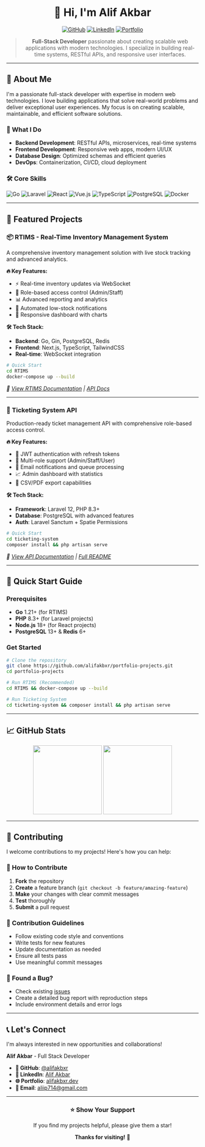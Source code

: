 <div align="center">

# 👋 Hi, I'm Alif Akbar

[![GitHub](https://img.shields.io/badge/GitHub-100000?style=for-the-badge&logo=github&logoColor=white)](https://github.com/alifakbxr)
[![LinkedIn](https://img.shields.io/badge/LinkedIn-0077B5?style=for-the-badge&logo=linkedin&logoColor=white)](https://linkedin.com/in/alifakbxr)
[![Portfolio](https://img.shields.io/badge/Portfolio-FF5722?style=for-the-badge&logo=web&logoColor=white)](https://alifakbxr.dev)

> **Full-Stack Developer** passionate about creating scalable web applications with modern technologies. I specialize in building real-time systems, RESTful APIs, and responsive user interfaces.

</div>

---

## 🚀 About Me

I'm a passionate full-stack developer with expertise in modern web technologies. I love building applications that solve real-world problems and deliver exceptional user experiences. My focus is on creating scalable, maintainable, and efficient software solutions.

### 🎯 What I Do

- **Backend Development**: RESTful APIs, microservices, real-time systems
- **Frontend Development**: Responsive web apps, modern UI/UX
- **Database Design**: Optimized schemas and efficient queries
- **DevOps**: Containerization, CI/CD, cloud deployment

### 🛠️ Core Skills

![Go](https://img.shields.io/badge/Go-00ADD8?style=flat&logo=go&logoColor=white)
![Laravel](https://img.shields.io/badge/Laravel-FF2D20?style=flat&logo=laravel&logoColor=white)
![React](https://img.shields.io/badge/React-20232A?style=flat&logo=react&logoColor=61DAFB)
![Vue.js](https://img.shields.io/badge/Vue.js-4FC08D?style=flat&logo=vue.js&logoColor=white)
![TypeScript](https://img.shields.io/badge/TypeScript-007ACC?style=flat&logo=typescript&logoColor=white)
![PostgreSQL](https://img.shields.io/badge/PostgreSQL-316192?style=flat&logo=postgresql&logoColor=white)
![Docker](https://img.shields.io/badge/Docker-2CA5E0?style=flat&logo=docker&logoColor=white)

---

## 🌟 Featured Projects

### 📦 RTIMS - Real-Time Inventory Management System

A comprehensive inventory management solution with live stock tracking and advanced analytics.

**🔥 Key Features:**

- ⚡ Real-time inventory updates via WebSocket
- 👥 Role-based access control (Admin/Staff)
- 📊 Advanced reporting and analytics
- 🔄 Automated low-stock notifications
- 📱 Responsive dashboard with charts

**🛠️ Tech Stack:**

- **Backend**: Go, Gin, PostgreSQL, Redis
- **Frontend**: Next.js, TypeScript, TailwindCSS
- **Real-time**: WebSocket integration

```bash
# Quick Start
cd RTIMS
docker-compose up --build
```

_🔗 [View RTIMS Documentation](RTIMS/README.md) | [API Docs](http://localhost:8080/swagger/index.html)_

---

### 🎫 Ticketing System API

Production-ready ticket management API with comprehensive role-based access control.

**🔥 Key Features:**

- 🔐 JWT authentication with refresh tokens
- 👤 Multi-role support (Admin/Staff/User)
- 📧 Email notifications and queue processing
- 📈 Admin dashboard with statistics
- 📄 CSV/PDF export capabilities

**🛠️ Tech Stack:**

- **Framework**: Laravel 12, PHP 8.3+
- **Database**: PostgreSQL with advanced features
- **Auth**: Laravel Sanctum + Spatie Permissions

```bash
# Quick Start
cd ticketing-system
composer install && php artisan serve
```

_🔗 [View API Documentation](http://localhost:8000/api/docs) | [Full README](ticketing-system/README.md)_

---

## 🚀 Quick Start Guide

### Prerequisites

- **Go** 1.21+ (for RTIMS)
- **PHP** 8.3+ (for Laravel projects)
- **Node.js** 18+ (for React projects)
- **PostgreSQL** 13+ & **Redis** 6+

### Get Started

```bash
# Clone the repository
git clone https://github.com/alifakbxr/portfolio-projects.git
cd portfolio-projects

# Run RTIMS (Recommended)
cd RTIMS && docker-compose up --build

# Run Ticketing System
cd ticketing-system && composer install && php artisan serve
```

---

## 📈 GitHub Stats

<div align="center">
  <img height="180em" src="https://github-readme-stats.vercel.app/api?username=alifakbxr&show_icons=true&theme=radical&include_all_commits=true&count_private=true"/>
  <img height="180em" src="https://github-readme-stats.vercel.app/api/top-langs/?username=alifakbxr&layout=compact&langs_count=8&theme=radical"/>
</div>

---

## 🤝 Contributing

I welcome contributions to my projects! Here's how you can help:

### 🚀 How to Contribute

1. **Fork** the repository
2. **Create** a feature branch (`git checkout -b feature/amazing-feature`)
3. **Make** your changes with clear commit messages
4. **Test** thoroughly
5. **Submit** a pull request

### 📝 Contribution Guidelines

- Follow existing code style and conventions
- Write tests for new features
- Update documentation as needed
- Ensure all tests pass
- Use meaningful commit messages

### 🐛 Found a Bug?

- Check existing [issues](https://github.com/alifakbxr/portfolio-projects/issues)
- Create a detailed bug report with reproduction steps
- Include environment details and error logs

---

## 📞 Let's Connect

I'm always interested in new opportunities and collaborations!

**Alif Akbar** - Full Stack Developer

- **💼 GitHub**: [@alifakbxr](https://github.com/alifakbxr)
- **💼 LinkedIn**: [Alif Akbar](https://linkedin.com/in/helloalif)
- **🌐 Portfolio**: [alifakbxr.dev](https://helloalif.tech)
- **📧 Email**: aliip714@gmail.com

---

<div align="center">

### ⭐ Show Your Support

If you find my projects helpful, please give them a star!

**Thanks for visiting!** 🚀

</div>
